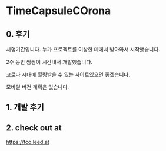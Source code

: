 # TimeCapsuleCOrona
## 0. 후기
시험기간입니다. 누가 프로젝트를 이상한 데에서 받아와서 시작했습니다.

2주 동안 짬짬이 시간내서 개발했습니다.

코로나 시대에 힐링받을 수 있는 사이트였으면 좋겠습니다.

모바일 버전 계획은 없습니다.

## 1. 개발 후기

## 2. check out at
https://tco.leed.at
